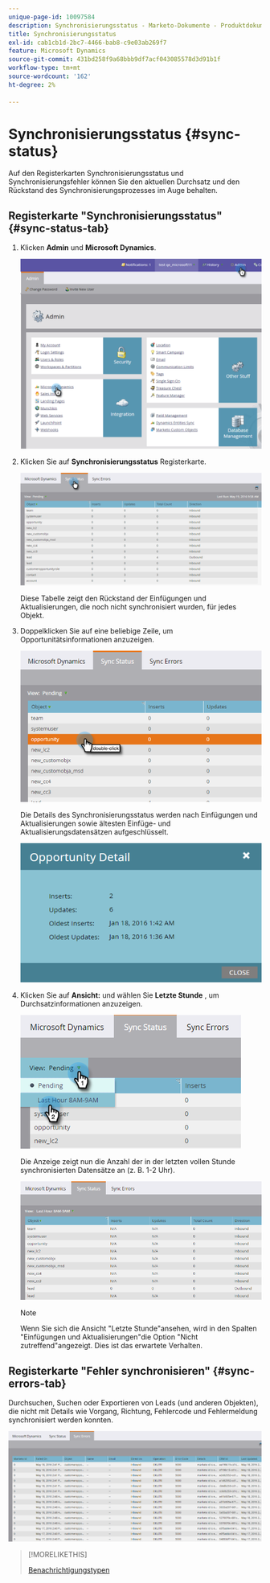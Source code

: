 ```yaml
---
unique-page-id: 10097584
description: Synchronisierungsstatus - Marketo-Dokumente - Produktdokumentation
title: Synchronisierungsstatus
exl-id: cab1cb1d-2bc7-4466-bab8-c9e03ab269f7
feature: Microsoft Dynamics
source-git-commit: 431bd258f9a68bbb9df7acf043085578d3d91b1f
workflow-type: tm+mt
source-wordcount: '162'
ht-degree: 2%

---
```


# Synchronisierungsstatus {#sync-status}

Auf den Registerkarten Synchronisierungsstatus und Synchronisierungsfehler können Sie den aktuellen Durchsatz und den Rückstand des Synchronisierungsprozesses im Auge behalten.

## Registerkarte &quot;Synchronisierungsstatus&quot; {#sync-status-tab}

1. Klicken **Admin** und **Microsoft Dynamics**.

   ![](assets/image2016-1-20-11-3a34-3a14.png)

1. Klicken Sie auf **Synchronisierungsstatus** Registerkarte.

   ![](assets/image2016-5-19-10-3a1-3a11.png)

   Diese Tabelle zeigt den Rückstand der Einfügungen und Aktualisierungen, die noch nicht synchronisiert wurden, für jedes Objekt.

1. Doppelklicken Sie auf eine beliebige Zeile, um Opportunitätsinformationen anzuzeigen.

   ![](assets/image2016-5-19-10-3a3-3a21.png)

   Die Details des Synchronisierungsstatus werden nach Einfügungen und Aktualisierungen sowie ältesten Einfüge- und Aktualisierungsdatensätzen aufgeschlüsselt.

   ![](assets/image2016-1-22-10-3a51-3a10.png)

1. Klicken Sie auf **Ansicht:** und wählen Sie **Letzte Stunde** , um Durchsatzinformationen anzuzeigen.

   ![](assets/image2016-5-19-10-3a20-3a7.png)

   Die Anzeige zeigt nun die Anzahl der in der letzten vollen Stunde synchronisierten Datensätze an (z. B. 1-2 Uhr).

   ![](assets/image2016-5-19-10-3a22-3a15.png)

   >[!NOTE]
   >
   >Wenn Sie sich die Ansicht &quot;Letzte Stunde&quot;ansehen, wird in den Spalten &quot;Einfügungen und Aktualisierungen&quot;die Option &quot;Nicht zutreffend&quot;angezeigt. Dies ist das erwartete Verhalten.

## Registerkarte &quot;Fehler synchronisieren&quot; {#sync-errors-tab}

Durchsuchen, Suchen oder Exportieren von Leads (und anderen Objekten), die nicht mit Details wie Vorgang, Richtung, Fehlercode und Fehlermeldung synchronisiert werden konnten.

![](assets/image2016-5-19-10-3a26-3a35.png)

>[!MORELIKETHIS]
>
>[Benachrichtigungstypen](/help/marketo/product-docs/core-marketo-concepts/miscellaneous/understanding-notifications/notification-types.md)
